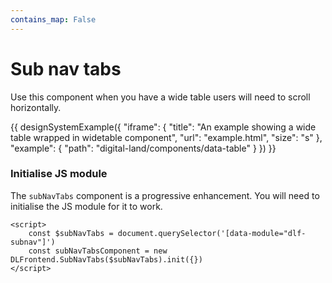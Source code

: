 ```yaml
---
contains_map: False
---
```

# Sub nav tabs

Use this component when you have a wide table users will need to scroll horizontally.

{{ designSystemExample({
"iframe": {
    "title": "An example showing a wide table wrapped in widetable component",
    "url": "example.html",
    "size": "s"
},
"example": {
    "path": "digital-land/components/data-table"
}
}) }}


### Initialise JS module

The `subNavTabs` component is a progressive enhancement. You will need to initialise the JS module for it to work.

```
<script>
    const $subNavTabs = document.querySelector('[data-module="dlf-subnav"]')
    const subNavTabsComponent = new DLFrontend.SubNavTabs($subNavTabs).init({})
</script>
```
